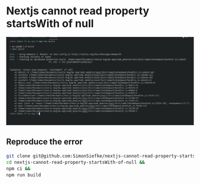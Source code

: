 # Nextjs cannot read property startsWith of null

![](./error.png)

## Reproduce the error

```bash
git clone git@github.com:SimonSiefke/nextjs-cannot-read-property-startsWith-of-null.git &&
cd nextjs-cannot-read-property-startsWith-of-null &&
npm ci &&
npm run build
```
